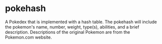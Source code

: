 # pokehash
A Pokedex that is implemented with a hash table. The pokehash will include the pokemon's name, number, weight, type(s), abilities, and a brief description. Descriptions of the original Pokemon are from the Pokemon.com website. 
